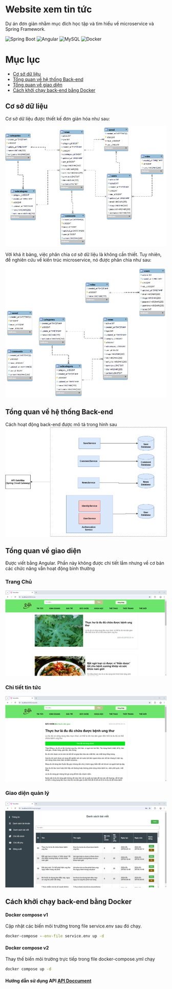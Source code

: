 # Website xem tin tức

Dự án đơn giản nhằm mục đích học tập và tìm hiểu về microservice và Spring Framework.

![Spring Boot](https://img.shields.io/badge/Spring_Boot-6DB33F?style=for-the-badge&logo=spring-boot&logoColor=white)
![Angular](https://img.shields.io/badge/Angular-DD0031?style=for-the-badge&logo=angular&logoColor=white)
![MySQL](https://img.shields.io/badge/MySQL-005C84?style=for-the-badge&logo=mysql&logoColor=white)
![Docker](https://img.shields.io/badge/Docker-2CA5E0?style=for-the-badge&logo=docker&logoColor=white)

# Mục lục
- [Cơ sở dữ liệu](#Cơ-sở-dữ-liệu)
- [Tổng quan về hệ thống Back-end](#Tổng-quan-về-hệ-thống-Back-end)
- [Tổng quan về giao diện](#Tổng-quan-về-giao-diện)
- [Cách khởi chạy back-end bằng Docker](#Cách-khởi-chạy-back-end-bằng-Docker)

## Cơ sở dữ liệu

Cơ sở dữ liệu được thiết kế đơn giản hóa như sau:

![ERD](image/News-ERD.png)

Với khá ít bảng, việc phân chia cơ sở dữ liệu là không cần thiết. Tuy nhiên, để nghiên cứu về kiến trúc microservice, nó được phân chia như sau:

![ERD Split](image/News-ERD-split.png)

## Tổng quan về hệ thống Back-end
Cách hoạt động back-end được mô tả trong hình sau
![ERD Split](image/BackendLogic.png)

## Tổng quan về giao diện
Được viết bằng Angular. Phần này không được chi tiết lắm nhưng về cơ bản các chức năng vẫn hoạt động bình thường
### Trang Chủ
![ERD Split](image/front-end-1.png)
### Chi tiết tin tức
![ERD Split](image/front-end-2.png)
### Giao diện quản lý
![ERD Split](image/front-end-3.png)

## Cách khởi chạy back-end bằng Docker

#### Docker compose v1
Cập nhật các biến môi trường trong file service.env sau đó chạy.
````cmd
docker-compose --env-file service.env up -d
````
#### Docker compose v2
Thay thế biến môi trường trực tiếp trong file docker-compose.yml chạy
````cmd
docker compose up -d
````
#### Hướng dẫn sử dụng API [API Doccument](./ApiDoccument.docx)
